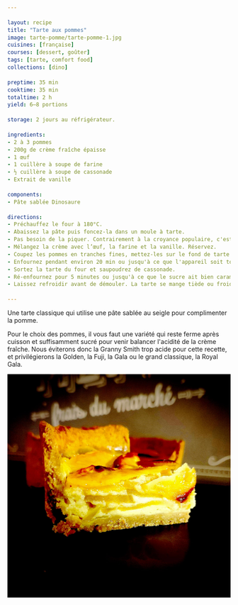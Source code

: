 ```yaml
---

layout: recipe
title: "Tarte aux pommes"
image: tarte-pomme/tarte-pomme-1.jpg
cuisines: [française]
courses: [dessert, goûter]
tags: [tarte, comfort food]
collections: [dino]

preptime: 35 min
cooktime: 35 min
totaltime: 2 h
yield: 6–8 portions

storage: 2 jours au réfrigérateur.

ingredients:
- 2 à 3 pommes
- 200g de crème fraîche épaisse
- 1 œuf
- 1 cuillère à soupe de farine
- ½ cuillère à soupe de cassonade
- Extrait de vanille

components:
- Pâte sablée Dinosaure

directions:
- Préchauffez le four à 180°C.
- Abaissez la pâte puis foncez-la dans un moule à tarte. 
- Pas besoin de la piquer. Contrairement à la croyance populaire, c'est en la piquant qu'on risque de la rendre humide avec l'appareil, surtout la crème prise à la cuisson, et pas l'inverse – et c'est Thierry Marx qui l'a découvert avec l'aide du physico-chimiste Raphaël Haumont. Après si vous tenez absolument à piquer, vous pouvez appliquer du blanc d’œuf et la passer 3 minutes au four pour créer une couche d'imperméabilisation.
- Mélangez la crème avec l’œuf, la farine et la vanille. Réservez.
- Coupez les pommes en tranches fines, mettez-les sur le fond de tarte et versez la préparation par dessus. 
- Enfournez pendant environ 20 min ou jusqu'à ce que l'appareil soit tout juste pris.
- Sortez la tarte du four et saupoudrez de cassonade. 
- Ré-enfournez pour 5 minutes ou jusqu'à ce que le sucre ait bien caramélisé. 
- Laissez refroidir avant de démouler. La tarte se mange tiède ou froide. 

---
```


Une tarte classique qui utilise une pâte sablée au seigle pour complimenter la pomme. 

Pour le choix des pommes, il vous faut une variété qui reste ferme après cuisson et suffisamment sucré pour venir balancer l'acidité de la crème fraîche. Nous éviterons donc la Granny Smith trop acide pour cette recette, et privilégierons la Golden, la Fuji, la Gala ou le grand classique, la Royal Gala. 

![Il faut des belles couches de pomme lovées dans un appareil bien crémeux.](../images/tarte-pomme/tarte-pomme-2.jpg)